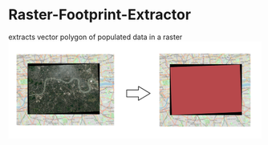 # Raster-Footprint-Extractor
extracts vector polygon of populated data in a raster
![Screenshot](images/extracted.png)
